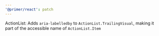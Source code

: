 ```yaml
---
'@primer/react': patch
---
```


ActionList: Adds `aria-labelledby` to `ActionList.TrailingVisual`, making it part of the accessible name of `ActionList.Item`

